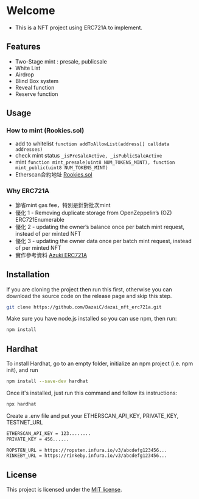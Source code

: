 # Welcome

 * This is a NFT project using ERC721A to implement.

## Features
 * Two-Stage mint : presale, publicsale
 * White List
 * Airdrop 
 * Blind Box system
 * Reveal function
 * Reserve function


## Usage

### How to mint (Rookies.sol)
 * add to whitelist ```function addToAllowList(address[] calldata addresses)```
 * check mint status ```_isPreSaleActive, _isPublicSaleActive```
 * mint ```function mint_presale(uint8 NUM_TOKENS_MINT), function mint_public(uint8 NUM_TOKENS_MINT)```
 * Etherscan合約地址 [Rookies.sol](https://rinkeby.etherscan.io/address/0x01d5b5044c5c6a97e071c5753fb7b6d40949cc06#code)

### Why ERC721A
 * 節省mint gas fee，特別是針對批次mint
 * 優化 1 - Removing duplicate storage from OpenZeppelin’s (OZ) ERC721Enumerable
 * 優化 2 - updating the owner’s balance once per batch mint request, instead of per minted NFT 
 * 優化 3 - updating the owner data once per batch mint request, instead of per minted NFT
 * 實作參考資料 [Azuki ERC721A](https://www.azuki.com/erc721a?fbclid=IwAR0bYh7Ehls9hilQxVLl6h4AbqQNWng0N2o6UdOCpi4BRjm9609bGTKafqY)


## Installation

If you are cloning the project then run this first, otherwise you can download the source code on the release page and skip this step.

```sh
git clone https://github.com/DazaiC/dazai_nft_erc721a.git
```

Make sure you have node.js installed so you can use npm, then run:

```sh
npm install
```

## Hardhat

To install Hardhat, go to an empty folder, initialize an npm project (i.e. npm init), and run

```sh
npm install --save-dev hardhat
```

Once it's installed, just run this command and follow its instructions:

```sh
npx hardhat
```

Create a .env file and put your ETHERSCAN_API_KEY, PRIVATE_KEY, TESTNET_URL

```sh
ETHERSCAN_API_KEY = 123........
PRIVATE_KEY = 456......

ROPSTEN_URL = https://ropsten.infura.io/v3/abcdefg123456...
RINKEBY_URL = https://rinkeby.infura.io/v3/abcdefg123456...
```


## License

This project is licensed under the [MIT license](LICENSE).
